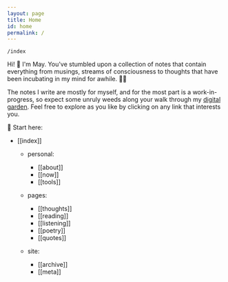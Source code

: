 ```yaml
---
layout: page
title: Home
id: home
permalink: /
---
```


`/index`

<p>Hi! 👋 I'm May. You've stumbled upon a collection of notes that contain everything from musings, streams of consciousness to thoughts that have been incubating in my mind for awhile. 🧠✨ </p>

<p>The notes I write are mostly for myself, and for the most part is a work-in-progress, so expect some unruly weeds along your walk through my <a class="internal-link" href="https://maytrinh.me/growing-my-ideas">digital garden</a>. Feel free to explore as you like by clicking on any link that interests you. </p>

📍 Start here:
<ul>
<li>[[index]]</li>

<ul>
<li>personal:</li>
<ul>
<li>[[about]]</li>
<li>[[now]]</li>
<li>[[tools]]</li>
</ul>
</ul>

<ul>
<li>pages:</li>

<ul>
<li>[[thoughts]]</li>
<li>[[reading]]</li>
<li>[[listening]]</li>
<li>[[poetry]]</li>
<li>[[quotes]]</li>
</ul>
</ul>

<ul>
<li>site:</li>

<ul>
<li>[[archive]]</li>
<li>[[meta]]</li>
</ul>
</ul>

</ul>


<style>
  .wrapper {
    max-width: 58em;
  }
</style>
